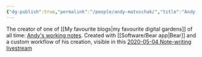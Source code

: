 ```yaml
---
{"dg-publish":true,"permalink":"/people/andy-matuschak/","title":"Andy Matuschak","tags":["🌲"]}
---
```


The creator of one of [[My favourite blogs\|my favourite digital gardens]] of all time: [Andy's working notes](https://notes.andymatuschak.org/About_these_notes). Created with [[Software/Bear app\|Bear]] and a custom workflow of his creation, visible in this [2020-05-04 Note-writing livestream ](https://www.youtube.com/watch?v=DGcs4tyey18)
